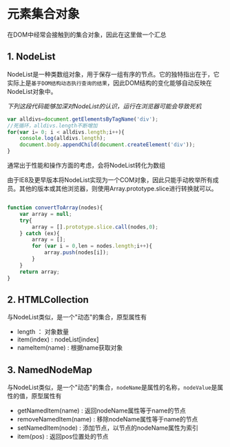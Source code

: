 # 元素集合对象

在DOM中经常会接触到的集合对象，因此在这里做一个汇总

## 1. NodeList

NodeList是一种类数组对象，用于保存一组有序的节点。它的独特指出在于，它实际上是`基于DOM结构动态执行查询的结果`，因此DOM结构的变化能够自动反映在NodeList对象中。

*下列这段代码能够加深对NodeList的认识，运行在浏览器可能会导致死机*

```javascript
var alldivs=document.getElementsByTagName('div');
//死循环，alldivs.length不断增加
for(var i= 0; i < alldivs.length;i++){
    console.log(alldivs.length);
    document.body.appendChild(document.createElement('div'));
}
```

通常出于性能和操作方面的考虑，会将NodeList转化为数组

由于IE8及更早版本将NodeList实现为一个COM对象，因此只能手动枚举所有成员。其他的版本或其他浏览器，则使用Array.prototype.slice进行转换就可以。

```javascript

function convertToArray(nodes){
    var array = null;
    try{
        array = [].prototype.slice.call(nodes,0);
    } catch (ex){
        array = [];
        for (var i = 0,len = nodes.length;i++){
            array.push(nodes[i]);
        }
    }
    return array;
}
```

## 2. HTMLCollection

与NodeList类似，是一个"动态"的集合，原型属性有

* length ： 对象数量
* item(index) : nodeList[index]
* nameItem(name) : 根据name获取对象

## 3. NamedNodeMap

与NodeList类似，是一个"动态"的集合，`nodeName`是属性的名称，`nodeValue`是属性的值，原型属性有

* getNamedItem(name) : 返回nodeName属性等于name的节点
* removeNamedItem(name) : 移除nodeName属性等于name的节点
* setNamedItem(node) : 添加节点，以节点的nodeName属性为索引
* item(pos) : 返回pos位置处的节点